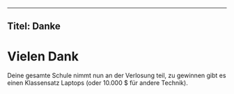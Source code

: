 * * *

## Titel: Danke

# Vielen Dank

Deine gesamte Schule nimmt nun an der Verlosung teil, zu gewinnen gibt es einen Klassensatz Laptops (oder 10.000 $ für andere Technik).